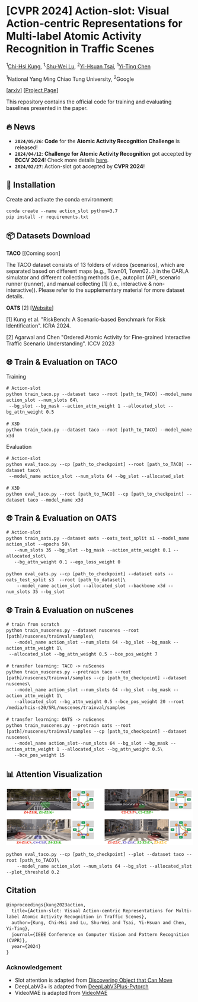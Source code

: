 # [CVPR 2024] Action-slot: Visual Action-centric Representations for Multi-label Atomic Activity Recognition in Traffic Scenes

<sup>1</sup>[Chi-Hsi Kung](https://hankkung.github.io/website/),  <sup>1,</sup>[Shu-Wei Lu](https://www.linkedin.com/in/shu-wei-lu/),  <sup>2</sup>[Yi-Hsuan Tsai](https://sites.google.com/site/yihsuantsai/),  <sup>1</sup>[Yi-Ting Chen](https://sites.google.com/site/yitingchen0524)

<sup>1</sup>National Yang Ming Chiao Tung University,  <sup>2</sup>Google

[[arxiv](https://arxiv.org/abs/2311.17948)] [[Project Page](https://hcis-lab.github.io/Action-slot/)]

This repository contains the official code for training and evaluating baselines presented in the paper.

## :fire: News
- **`2024/05/26`**: **Code** for the **Atomic Activity Recognition Challenge** is released!
- **`2024/04/12`**: **Challenge for Atomic Activity Recognition**  got accepted by **ECCV 2024**! Check more details [here](https://sites.google.com/view/road-eccv2024/home?authuser=0).
- **`2024/02/27`**: Action-slot got accepted by **CVPR 2024**!

## 🚀 Installation
Create and activate the conda environment:
   ```
   conda create --name action_slot python=3.7
   pip install -r requirements.txt
   ```

## 📦 Datasets Download

**TACO** [[Coming soon]

The TACO dataset consists of 13 folders of videos (scenarios), which are separated based on different maps (e.g., Town01, Town02...) in the CARLA simulator and different collecting methods (i.e., autopilot (AP), scenario runner (runner), and manual collecting [1] (i.e., interactive & non-interactive)). Please refer to the supplementary material for more dataset details.


**OATS** [2] [[Website](https://usa.honda-ri.com/oats)]

[1] Kung et al. "RiskBench: A Scenario-based Benchmark for Risk Identification". ICRA 2024.

[2] Agarwal and Chen "Ordered Atomic Activity for Fine-grained Interactive Traffic Scenario Understanding". ICCV 2023
## 🌐 Train & Evaluation on TACO
Training
```
# Action-slot
python train_taco.py --dataset taco --root [path_to_TACO] --model_name action_slot --num_slots 64\
 --bg_slot --bg_mask --action_attn_weight 1 --allocated_slot --bg_attn_weight 0.5

# X3D
python train_taco.py --dataset taco --root [path_to_TACO] --model_name x3d 
```

Evaluation
```
# Action-slot
python eval_taco.py --cp [path_to_checkpoint] --root [path_to_TACO] --dataset taco\
 --model_name action_slot --num_slots 64 --bg_slot --allocated_slot

# X3D
python eval_taco.py --root [path_to_TACO] --cp [path_to_checkpoint] --dataset taco --model_name x3d 
```

## 🌐 Train & Evaluation on OATS
```
# Action-slot
python train_oats.py --dataset oats --oats_test_split s1 --model_name action_slot --epochs 50\
   --num_slots 35 --bg_slot --bg_mask --action_attn_weight 0.1 --allocated_slot\
   --bg_attn_weight 0.1 --ego_loss_weight 0

python eval_oats.py --cp [path_to_checkpoint] --dataset oats --oats_test_split s3  --root [path_to_dataset]\
    --model_name action_slot --allocated_slot --backbone x3d --num_slots 35 --bg_slot 
```

## 🌐 Train & Evaluation on nuScenes
```
# train from scratch
python train_nuscenes.py --dataset nuscenes --root [path]/nuscenes/trainval/samples\
   --model_name action_slot --num_slots 64 --bg_slot --bg_mask --action_attn_weight 1\
 --allocated_slot --bg_attn_weight 0.5 --bce_pos_weight 7

# transfer learning: TACO -> nuScenes
python train_nuscenes.py --pretrain taco --root [path]/nuscenes/trainval/samples --cp [path_to_checkpoint] --dataset nuscenes\
   --model_name action_slot --num_slots 64 --bg_slot --bg_mask --action_attn_weight 1\
   --allocated_slot --bg_attn_weight 0.5 --bce_pos_weight 20 --root /media/hcis-s20/SRL/nuscenes/trainval/samples

# transfer learning: OATS -> nuScenes
python train_nuscenes.py --pretrain oats --root [path]/nuscenes/trainval/samples --cp [path_to_checkpoint] --dataset nuscenes\
   --model_name action_slot--num_slots 64 --bg_slot --bg_mask --action_attn_weight 1 --allocated_slot --bg_attn_weight 0.5\
   --bce_pos_weight 15  
```

## 📊 Attention Visualization
![image](https://github.com/HCIS-Lab/Action-slot/blob/main/img/taco_attn.gif)
```
python eval_taco.py --cp [path_to_checkpoint] --plot --dataset taco --root [path_to_TACO]\
    --model_name action_slot --num_slots 64 --bg_slot --allocated_slot --plot_threshold 0.2
```

## Citation
```
@inproceedings{kung2023action,
  title={Action-slot: Visual Action-centric Representations for Multi-label Atomic Activity Recognition in Traffic Scenes},
  author={Kung, Chi-Hsi and Lu, Shu-Wei and Tsai, Yi-Hsuan and Chen, Yi-Ting},
  journal={IEEE Conference on Computer Vision and Pattern Recognition (CVPR)},
  year={2024}
}
```

### Acknowledgement
* Slot attention is adapted from [Discovering Object that Can Move](https://github.com/zpbao/Discovery_Obj_Move)
* DeepLabV3+ is adapted from [DeepLabV3Plus-Pytorch](https://github.com/VainF/DeepLabV3Plus-Pytorch)
* VideoMAE is adapted from [VideoMAE](https://github.com/MCG-NJU/VideoMAE?tab=readme-ov-file)
